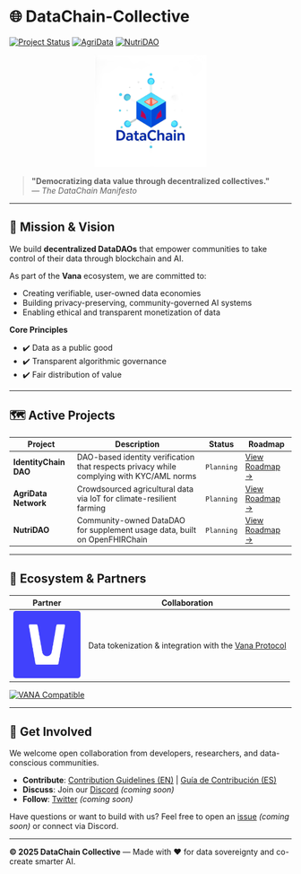 # 🌐 DataChain-Collective

[![Project Status](https://img.shields.io/badge/IdentityChain-Planning-blue)](projects/identitychain)
[![AgriData](https://img.shields.io/badge/AgriData-Planning-blue)](projects/agridata)
[![NutriDAO](https://img.shields.io/badge/NutriDAO-Planning-blue)](projects/nutridao)

<!-- Banner Dinámico -->
[//]: # ([![DataChain Collective Banner]&#40;./assets/banners/main-banner.png&#41;]&#40;https://datachain-collective.io&#41;)

<!-- Logotipo Principal -->
<div align="center">
  <img src="./assets/logos/main-logo-trans.png" alt="DataChain Collective Logo" width="200">
</div>

> **"Democratizing data value through decentralized collectives."**  
> — *The DataChain Manifesto*

---

## 🚀 Mission & Vision

We build **decentralized DataDAOs** that empower communities to take control of their data through blockchain and AI.

As part of the **Vana** ecosystem, we are committed to:
- Creating verifiable, user-owned data economies
- Building privacy-preserving, community-governed AI systems
- Enabling ethical and transparent monetization of data

**Core Principles**
- ✔️ Data as a public good  
- ✔️ Transparent algorithmic governance  
- ✔️ Fair distribution of value  

---

## 🗺️ Active Projects

| Project | Description | Status | Roadmap |
|--------|-------------|--------|---------|
| **IdentityChain DAO** | DAO-based identity verification that respects privacy while complying with KYC/AML norms | `Planning` | [View Roadmap →](./projects/identitychain/ROADMAP.md) |
| **AgriData Network** | Crowdsourced agricultural data via IoT for climate-resilient farming | `Planning` | [View Roadmap →](./projects/agridata/ROADMAP.md) |
| **NutriDAO** | Community-owned DataDAO for supplement usage data, built on OpenFHIRChain | `Planning` | [View Roadmap →](./projects/nutridao/ROADMAP.md) |

---

## 🤝 Ecosystem & Partners

| Partner | Collaboration |
|--------|----------------|
| <img src="./assets/logos/partner-logos/vana-logo.png" width="120" /> | Data tokenization & integration with the [Vana Protocol](https://vana.com) |

[![VANA Compatible](https://img.shields.io/badge/VANA-Ecosystem-7c3aed)](https://vana.ai)

---

## 🌱 Get Involved

We welcome open collaboration from developers, researchers, and data-conscious communities.

- **Contribute**: [Contribution Guidelines (EN)](CONTRIBUTING.md) | [Guía de Contribución (ES)](CONTRIBUTING.ES.md)  
- **Discuss**: Join our [Discord](https://discord.gg/datachain_not_yet) *(coming soon)*  
- **Follow**: [Twitter](https://twitter.com/datachaincol_not_yet) *(coming soon)*

Have questions or want to build with us? Feel free to open an [issue](https://github.com/datachain-collective/issues_not_yet) *(coming soon)* or connect via Discord.

---

**© 2025 DataChain Collective** — Made with ❤️ for data sovereignty and co-create smarter AI.